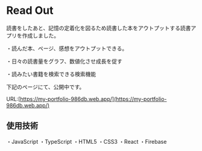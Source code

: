# Read Out
読書をしたあと、記憶の定着化を図るため読書した本をアウトプットする読書アプリを作成しました。

・読んだ本、ページ、感想をアウトプットできる。

・日々の読書量をグラフ、数値化させ成長を促す

・読みたい書籍を検索できる検索機能

下記のページにて、公開中です。

URL:[https://my-portfolio-986db.web.app/](https://my-portfolio-986db.web.app/)





## 使用技術

・JavaScript
・TypeScript
・HTML5
・CSS3
・React
・Firebase

